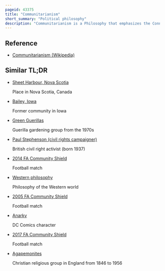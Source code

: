 ```yaml
---
pageid: 43375
title: "Communitarianism"
short_summary: "Political philosophy"
description: "Communitarianism is a Philosophy that emphasizes the Connection between the Individual and the Community. Its overarching Philosophy is based on the Belief that a Person's social Identity and Personality are largely moulded by Community Relationships with a smaller Degree of Development placed on Individualism. Although the Community might be a Family, Communitarianism usually is understood, in the Wider, philosophical Sense, as a Collection of Interactions, among a Community of People in a given Place, or among a Community who Share an Interest or who Share a History. Communitarianism usually opposes extreme Individualism and Rejects extreme laissez-faire Policies that deprioritize the Stability of the entire Community."
---
```


## Reference

- [Communitarianism (Wikipedia)](https://en.wikipedia.org/?curid=43375)

## Similar TL;DR

- [Sheet Harbour, Nova Scotia](/tldr/en/sheet-harbour-nova-scotia)

  Place in Nova Scotia, Canada

- [Bailey, Iowa](/tldr/en/bailey-iowa)

  Former community in Iowa

- [Green Guerillas](/tldr/en/green-guerillas)

  Guerilla gardening group from the 1970s

- [Paul Stephenson (civil rights campaigner)](/tldr/en/paul-stephenson-civil-rights-campaigner)

  British civil right activist (born 1937)

- [2014 FA Community Shield](/tldr/en/2014-fa-community-shield)

  Football match

- [Western philosophy](/tldr/en/western-philosophy)

  Philosophy of the Western world

- [2005 FA Community Shield](/tldr/en/2005-fa-community-shield)

  Football match

- [Anarky](/tldr/en/anarky)

  DC Comics character

- [2017 FA Community Shield](/tldr/en/2017-fa-community-shield)

  Football match

- [Agapemonites](/tldr/en/agapemonites)

  Christian religious group in England from 1846 to 1956
